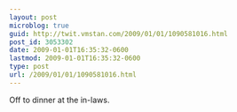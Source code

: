 ```yaml
---
layout: post
microblog: true
guid: http://twit.vmstan.com/2009/01/01/1090581016.html
post_id: 3053302
date: 2009-01-01T16:35:32-0600
lastmod: 2009-01-01T16:35:32-0600
type: post
url: /2009/01/01/1090581016.html
---
```

Off to dinner at the in-laws.

